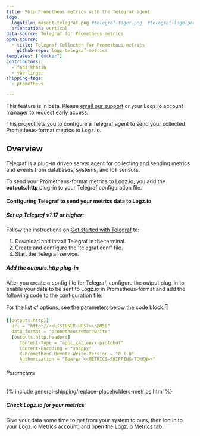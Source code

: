 ```yaml
---
title: Ship Prometheus metrics with the Telegraf agent
logo:
  logofile: mascot-telegraf.png #telegraf-tiger.png  #telegraf-logo-preview.svg
  orientation: vertical
data-source: Telegraf for Prometheus metrics
open-source:
  - title: Telegraf Collector for Prometheus metrics
    github-repo: logz-telegraf-metrics
templates: ["docker"]
contributors:
  - fadi-khatib
  - yberlinger
shipping-tags:  
  - prometheus

---
```


This feature is in beta. Please [email our support](mailto:help@logz.io?subject=Requesting%20early%20access%20for%20p8s.%20Thanks) or your Logz.io account manager to request early access. 

This project lets you to configure a Telegraf agent to send your collected Prometheus-format metrics to Logz.io.

## Overview

Telegraf is a plug-in driven server agent for collecting and sending metrics and events from databases, systems, and IoT sensors.

To send your Prometheus-format metrics to Logz.io, you add the **outputs.http** plug-in to your Telegraf configuration file.
  
#### Configuring Telegraf to send your metrics data to Logz.io

<div class="tasklist">

##### Set up Telegraf v1.17 or higher:

Follow the instructions on [Get started with Telegraf](https://docs.influxdata.com/telegraf/latest/introduction/getting-started/) to: 

1. Download and install Telegraf in the terminal. 
2. Create and configure the 'telegraf.conf' file.
3. Start the Telegraf service.

##### Add the outputs.http plug-in

After you create a config file for Telegraf, configure the output plug-in to enable your data to be sent to Logz.io in Prometheus-format and add the following code to the configuration file:

For the list of options, see the parameters below the code block.👇

``` yaml
[[outputs.http]]
  url = "http://<<LISTENER-HOST>>:8050"
  data_format = "prometheusremotewrite"
  [outputs.http.headers]
     Content-Type = "application/x-protobuf"
     Content-Encoding = "snappy"
     X-Prometheus-Remote-Write-Version = "0.1.0"
     Authorization = "Bearer <<METRICS-SHIPPING-TOKEN>>"
``` 

###### Parameters 

{% include general-shipping/replace-placeholders-metrics.html %}


##### Check Logz.io for your metrics
Give your data some time to get from your system to ours, then log in to your Logz.io Metrics account, and open [the Logz.io Metrics tab](https://app.logz.io/#/dashboard/grafana/).


</div>


